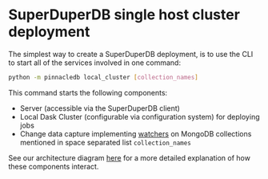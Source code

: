 # SuperDuperDB single host cluster deployment

The simplest way to create a SuperDuperDB deployment, is to use the CLI 
to start all of the services involved in one command:

```bash
python -m pinnacledb local_cluster [collection_names] 
```

This command starts the following components:

- Server (accessible via the SuperDuperDB client)
- Local Dask Cluster (configurable via configuration system) for deploying jobs
- Change data capture implementing [watchers](watchers) on MongoDB collections mentioned in space separated list `collection_names`

See our architecture diagram [here](architecture) for a more detailed explanation of how 
these components interact.
